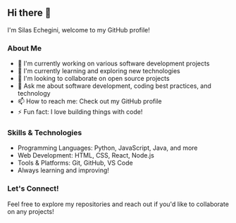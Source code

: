 ## Hi there 👋

I'm Silas Echegini, welcome to my GitHub profile!

### About Me

- 🔭 I'm currently working on various software development projects
- 🌱 I'm currently learning and exploring new technologies
- 👯 I'm looking to collaborate on open source projects
- 💬 Ask me about software development, coding best practices, and technology
- 📫 How to reach me: Check out my GitHub profile
- ⚡ Fun fact: I love building things with code!

### Skills & Technologies

- Programming Languages: Python, JavaScript, Java, and more
- Web Development: HTML, CSS, React, Node.js
- Tools & Platforms: Git, GitHub, VS Code
- Always learning and improving!

### Let's Connect!

Feel free to explore my repositories and reach out if you'd like to collaborate on any projects!
